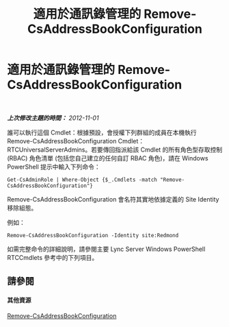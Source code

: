 ﻿---
title: 適用於通訊錄管理的 Remove-CsAddressBookConfiguration
TOCTitle: 適用於通訊錄管理的 Remove-CsAddressBookConfiguration
ms:assetid: 5d173ebe-ec4d-4640-8432-a25071ea9cc5
ms:mtpsurl: https://technet.microsoft.com/zh-tw/library/Gg429705(v=OCS.15)
ms:contentKeyID: 49291050
ms.date: 08/10/2015
mtps_version: v=OCS.15
ms.translationtype: HT
---

# 適用於通訊錄管理的 Remove-CsAddressBookConfiguration

 

_**上次修改主題的時間：** 2012-11-01_

誰可以執行這個 Cmdlet：根據預設，會授權下列群組的成員在本機執行 Remove-CsAddressBookConfiguration Cmdlet：RTCUniversalServerAdmins。若要傳回指派給該 Cmdlet 的所有角色型存取控制 (RBAC) 角色清單 (包括您自己建立的任何自訂 RBAC 角色)，請在 Windows PowerShell 提示中輸入下列命令：

    Get-CsAdminRole | Where-Object {$_.Cmdlets -match "Remove-CsAddressBookConfiguration"}

Remove-CsAddressBookConfiguration 會名符其實地依據定義的 Site Identity 移除組態。

例如：

    Remove-CsAddressBookConfiguration -Identity site:Redmond

如需完整命令的詳細說明，請參閱主要 Lync Server Windows PowerShell RTCCmdlets 參考中的下列項目。

## 請參閱

#### 其他資源

[Remove-CsAddressBookConfiguration](remove-csaddressbookconfiguration.md)

